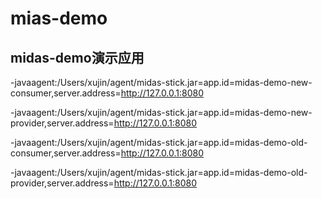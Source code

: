 # mias-demo

## midas-demo演示应用

-javaagent:/Users/xujin/agent/midas-stick.jar=app.id=midas-demo-new-consumer,server.address=http://127.0.0.1:8080

-javaagent:/Users/xujin/agent/midas-stick.jar=app.id=midas-demo-new-provider,server.address=http://127.0.0.1:8080

-javaagent:/Users/xujin/agent/midas-stick.jar=app.id=midas-demo-old-consumer,server.address=http://127.0.0.1:8080

-javaagent:/Users/xujin/agent/midas-stick.jar=app.id=midas-demo-old-provider,server.address=http://127.0.0.1:8080
